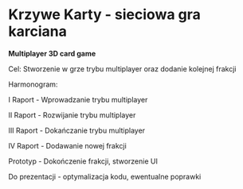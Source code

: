# <b>Krzywe Karty - sieciowa gra karciana</b>
<b>Multiplayer 3D card game </b>

Cel:
Stworzenie w grze trybu multiplayer oraz dodanie kolejnej frakcji
  
Harmonogram:


  I Raport - Wprowadzanie trybu multiplayer
	
	
  II Raport - Rozwijanie trybu multiplayer
	
	
  III Raport - Dokańczanie trybu multiplayer
	
	
  IV Raport - Dodawanie nowej frakcji
	
	
  Prototyp - Dokończenie frakcji, stworzenie UI
	
	
  Do prezentacji - optymalizacja kodu, ewentualne poprawki
